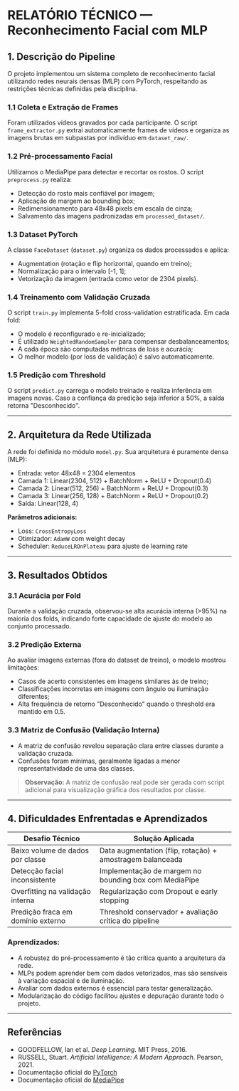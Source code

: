 
# RELATÓRIO TÉCNICO — Reconhecimento Facial com MLP

## 1. Descrição do Pipeline

O projeto implementou um sistema completo de reconhecimento facial utilizando redes neurais densas (MLP) com PyTorch, respeitando as restrições técnicas definidas pela disciplina.

### 1.1 Coleta e Extração de Frames
Foram utilizados vídeos gravados por cada participante. O script `frame_extractor.py` extrai automaticamente frames de vídeos e organiza as imagens brutas em subpastas por indivíduo em `dataset_raw/`.

### 1.2 Pré-processamento Facial
Utilizamos o MediaPipe para detectar e recortar os rostos. O script `preprocess.py` realiza:
- Detecção do rosto mais confiável por imagem;
- Aplicação de margem ao bounding box;
- Redimensionamento para 48x48 pixels em escala de cinza;
- Salvamento das imagens padronizadas em `processed_dataset/`.

### 1.3 Dataset PyTorch
A classe `FaceDataset` (`dataset.py`) organiza os dados processados e aplica:
- Augmentation (rotação e flip horizontal, quando em treino);
- Normalização para o intervalo [-1, 1];
- Vetorização da imagem (entrada como vetor de 2304 pixels).

### 1.4 Treinamento com Validação Cruzada
O script `train.py` implementa 5-fold cross-validation estratificada. Em cada fold:
- O modelo é reconfigurado e re-inicializado;
- É utilizado `WeightedRandomSampler` para compensar desbalanceamentos;
- A cada época são computadas métricas de loss e acurácia;
- O melhor modelo (por loss de validação) é salvo automaticamente.

### 1.5 Predição com Threshold
O script `predict.py` carrega o modelo treinado e realiza inferência em imagens novas. Caso a confiança da predição seja inferior a 50%, a saída retorna "Desconhecido".

---

## 2. Arquitetura da Rede Utilizada

A rede foi definida no módulo `model.py`. Sua arquitetura é puramente densa (MLP):

- Entrada: vetor 48x48 = 2304 elementos
- Camada 1: Linear(2304, 512) + BatchNorm + ReLU + Dropout(0.4)
- Camada 2: Linear(512, 256) + BatchNorm + ReLU + Dropout(0.3)
- Camada 3: Linear(256, 128) + BatchNorm + ReLU + Dropout(0.2)
- Saída: Linear(128, 4)

**Parâmetros adicionais:**
- Loss: `CrossEntropyLoss`
- Otimizador: `AdamW` com weight decay
- Scheduler: `ReduceLROnPlateau` para ajuste de learning rate

---

## 3. Resultados Obtidos

### 3.1 Acurácia por Fold
Durante a validação cruzada, observou-se alta acurácia interna (>95%) na maioria dos folds, indicando forte capacidade de ajuste do modelo ao conjunto processado.

### 3.2 Predição Externa
Ao avaliar imagens externas (fora do dataset de treino), o modelo mostrou limitações:
- Casos de acerto consistentes em imagens similares às de treino;
- Classificações incorretas em imagens com ângulo ou iluminação diferentes;
- Alta frequência de retorno "Desconhecido" quando o threshold era mantido em 0.5.

### 3.3 Matriz de Confusão (Validação Interna)

- A matriz de confusão revelou separação clara entre classes durante a validação cruzada.
- Confusões foram mínimas, geralmente ligadas a menor representatividade de uma das classes.

> **Observação:** A matriz de confusão real pode ser gerada com script adicional para visualização gráfica dos resultados por classe.

---

## 4. Dificuldades Enfrentadas e Aprendizados

| Desafio Técnico                     | Solução Aplicada                                                 |
|------------------------------------|------------------------------------------------------------------|
| Baixo volume de dados por classe   | Data augmentation (flip, rotação) + amostragem balanceada        |
| Detecção facial inconsistente      | Implementação de margem no bounding box com MediaPipe            |
| Overfitting na validação interna   | Regularização com Dropout e early stopping                       |
| Predição fraca em domínio externo  | Threshold conservador + avaliação crítica do pipeline            |

### Aprendizados:
- A robustez do pré-processamento é tão crítica quanto a arquitetura da rede.
- MLPs podem aprender bem com dados vetorizados, mas são sensíveis à variação espacial e de iluminação.
- Avaliar com dados externos é essencial para testar generalização.
- Modularização do código facilitou ajustes e depuração durante todo o projeto.

---

## Referências

- GOODFELLOW, Ian et al. *Deep Learning*. MIT Press, 2016.
- RUSSELL, Stuart. *Artificial Intelligence: A Modern Approach*. Pearson, 2021.
- Documentação oficial do [PyTorch](https://pytorch.org/)
- Documentação oficial do [MediaPipe](https://google.github.io/mediapipe/)
